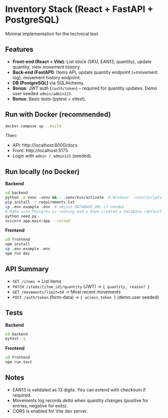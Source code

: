 # Inventory Stack (React + FastAPI + PostgreSQL)

Minimal implementation for the technical test.

## Features

- **Front-end (React + Vite)**: List stock (SKU, EAN13, quantity), update quantity, view movement history.
- **Back-end (FastAPI)**: Items API, update quantity endpoint (+movement log), movement history endpoint.
- **DB (PostgreSQL)** via SQLAlchemy.
- **Bonus**: JWT auth (`/auth/token`) – required for quantity updates. Demo user seeded `admin/admin123`.
- **Bonus**: Basic tests (pytest + vitest).

## Run with Docker (recommended)

```bash
docker compose up --build
```

Then:
- API: http://localhost:8000/docs
- Front: http://localhost:5173
- Login with `admin / admin123` (seeded).

## Run locally (no Docker)

**Backend**
```bash
cd backend
python -m venv .venv && . .venv/bin/activate  # Windows: .venv\Scripts\activate
pip install -r requirements.txt
cp .env.example .env  # adjust DATABASE_URL if needed
# Make sure Postgres is running and u have created a database (default: postgres/postgres on localhost:5432, db=inventory)
python seed.py
uvicorn app.main:app --reload
```

**Frontend**
```bash
cd frontend
npm install
cp .env.example .env
npm run dev
```

## API Summary

- `GET /items` → List items
- `PATCH /items/{item_id}/quantity` (JWT) → `{ quantity, reason? }`
- `GET /movements?limit=50` → Most recent movements
- `POST /auth/token` (form-data) → `{ access_token }` (demo user seeded)

## Tests

**Backend**
```bash
cd backend
pytest -q
```

**Frontend**
```bash
cd frontend
npm run test
```

## Notes

- EAN13 is validated as 13 digits. You can extend with checksum if required.
- Movements log records *delta* when quantity changes (positive for entries, negative for exits).
- CORS is enabled for Vite dev server.
```
